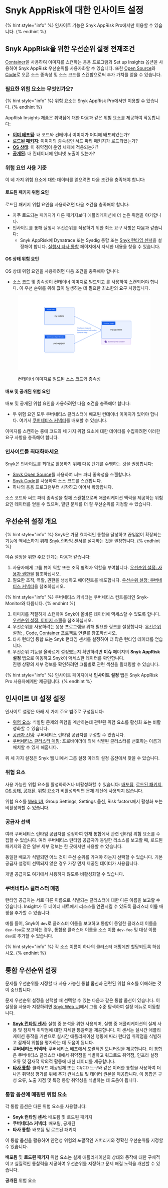 # Snyk AppRisk에 대한 인사이트 설정

{% hint style="info" %}
인사이트 기능은 Snyk AppRisk Pro에서만 이용할 수 있습니다.
{% endhint %}

## Snyk AppRisk을 위한 우선순위 설정 전제조건

[Container](../../../scan-with-snyk/snyk-container/)을 사용하여 이미지를 스캔하는 응용 프로그램과 Set up Insights 옵션을 사용하여 Snyk AppRisk 우선순위를 사용자화할 수 있습니다. 또한 [Open Source](../../../scan-with-snyk/snyk-open-source/)와 [Code](../../../scan-with-snyk/snyk-code/)로 오픈 소스 종속성 및 소스 코드를 스캔함으로써 추가 가치를 얻을 수 있습니다.

### 필요한 위험 요소는 무엇인가요?

{% hint style="info" %}
위험 요소는 Snyk AppRisk Pro에서만 이용할 수 있습니다.
{% endhint %}

AppRisk Insights 제품은 취약점에 대한 다음과 같은 위험 요소를 제공하여 작동합니다:

* [**이미 배포됨**](../assets-and-risk-factors-for-snyk-apprisk/risk-factor-deployed.md): 내 코드와 컨테이너 이미지가 어디에 배포되었는가?
* [**로드된 패키지**](../assets-and-risk-factors-for-snyk-apprisk/risk-factor-loaded-package.md): 이미지의 종속성인 서드 파티 패키지가 로드되었는가?
* [**OS 상태**](../assets-and-risk-factors-for-snyk-apprisk/risk-factor-os-condition.md): 이 취약점이 운영 체제에 적용되는가?
* [**공개된**](../assets-and-risk-factors-for-snyk-apprisk/risk-factor-public-facing.md): 내 컨테이너에 인터넷 노출이 있는가?

### 위험 요인 사용 기준

이 네 가지 위험 요소에 대한 데이터를 얻으려면 다음 조건을 충족해야 합니다:

#### **로드된 패키지 위험 요인**

로드된 패키지 위험 요인을 사용하려면 다음 조건을 충족해야 합니다:

* 자주 로드되는 패키지가 다른 패키지보다 애플리케이션에 더 높은 위험을 야기합니다.
* 인사이트를 통해 실행시 우선순위를 적용하기 위한 최소 요구 사항은 다음과 같습니다:
  * Snyk AppRisk에 Dynatrace 또는 Sysdig 통합 또는 [Snyk 런타임 센서](../../snyk-apprisk/integrations-for-snyk-apprisk/snyk-runtime-sensor.md)을 설정해야 합니다. [실행시 타사 통합](../../snyk-apprisk/integrations-for-snyk-apprisk/connect-a-third-party-integration.md) 페이지에서 자세한 내용을 찾을 수 있습니다.

#### **OS 상태 위험 요인**

OS 상태 위험 요인을 사용하려면 다음 조건을 충족해야 합니다:

* 소스 코드 및 종속성이 컨테이너 이미지로 빌드되고 를 사용하여 스캔되어야 합니다. 이 우선 순위를 위해 값이 발생하는 데 필요한 최소한의 요구 사항입니다.

<figure><img src="../../../.gitbook/assets/Example OS condition.png" alt="컨테이너 이미지로 빌드된 소스 코드와 종속성"><figcaption><p>컨테이너 이미지로 빌드된 소스 코드와 종속성</p></figcaption></figure>

#### **배포 및 공개된 위험 요인**

배포 및 공개된 위험 요인을 사용하려면 다음 조건을 충족해야 합니다:

* 두 위험 요인 모두 쿠버네티스 클러스터에 배포된 컨테이너 이미지가 있어야 합니다. 여기서 [쿠버네티스 커넥터](set-up-insights-kubernetes-connector.md)를 배포할 수 있습니다.

이미지를 스캔하는 중에 코드의 네 가지 위험 요소에 대한 데이터를 수집하려면 이러한 요구 사항을 충족해야 합니다.

### 인사이트를 최대화하세요

Snyk은 인사이트를 최대로 활용하기 위해 다음 단계를 수행하는 것을 권장합니다:

* [Snyk Open Source](../../../getting-started/snyk-web-ui.md)를 사용하여 써드 파티 종속성을 스캔합니다.
* [Snyk Code](../../../getting-started/snyk-web-ui.md)를 사용하여 소스 코드를 스캔합니다.
* 하나의 응용 프로그램부터 시작하고 이어서 확장합니다.

소스 코드와 써드 파티 종속성을 함께 스캔함으로써 애플리케이션 맥락을 제공하는 위험 요인 데이터를 얻을 수 있으며, 열린 문제를 더 잘 우선순위를 지정할 수 있습니다.

## 우선순위 설정 개요

{% hint style="info" %}
Snyk은 가장 효과적인 통합을 달성하고 끊임없이 확장되는 기능에 액세스하기 위해 [Snyk 런타임 센서](../../snyk-apprisk/integrations-for-snyk-apprisk/snyk-runtime-sensor.md)를 설치하는 것을 권장합니다.
{% endhint %}

이슈 설정을 위한 주요 단계는 다음과 같습니다:

1. 사용자에게 그룹 뷰어 역할 또는 조직 협력자 역할을 부여합니다. [우선순위 설정: 사용자 권한](set-up-insights-user-permissions.md)을 참조하십시오.
2. 필요한 조직, 역할, 권한을 생성하고 에이전트를 배포합니다. [우선순위 설정: 쿠버네티스 커넥터](set-up-insights-kubernetes-connector.md)을 참조하십시오.

{% hint style="info" %}
쿠버네티스 커넥터는 쿠버네티스 컨트롤러인 Snyk-Monitor와 다릅니다.
{% endhint %}

3. 이미지를 적절하게 스캔하여 Snyk이 올바른 데이터에 액세스할 수 있도록 합니다. [우선순위 설정: 이미지 스캔](set-up-insights-image-scanning.md)을 참조하십시오.
4. 우선순위를 사용하려는 응용 프로그램을 위해 필요한 링크를 설정합니다. [우선순위 설정: , Code, Container 프로젝트 연결](set-up-insights-associating-snyk-open-source-code-and-container-projects.md)를 참조하십시오.
5. 타사 런타임 통합 또는 Snyk 런타임 센서를 설정하여 더 많은 런타임 데이터를 얻습니다.
6. 우선순위 기능을 올바르게 설정했는지 확인하려면 **이슈** 페이지의 **Snyk AppRisk 설정** 탭으로 이동하고 Snyk이 액세스한 데이터를 확인합니다.\
   진행 상황의 세부 정보를 확인하려면 그룹별로 관련 섹션을 필터링할 수 있습니다.

{% hint style="info" %}
인사이트 페이지에서 **인사이트 설정** 탭은 Snyk AppRisk Pro 사용자에게만 제공됩니다.
{% endhint %}

## 인사이트 UI 설정 설정

인사이트 설정은 아래 세 가지 주요 범주로 구성됩니다:

* [위험 요소](./#risk-factors): 식별된 문제의 위험을 계산하는데 관련된 위험 요소를 활성화 또는 비활성화할 수 있습니다.
* [공급자 선택](./#provider-selection): 쿠버네티스 런타임 공급자를 구성할 수 있습니다.
* [쿠버네티스 클러스터 매핑](./#kubernetes-cluster-mapping): 프로바이더에 의해 식별된 클러스터를 선호하는 이름과 매치할 수 있게 해줍니다.

위 세 가지 설정은 Snyk 웹 UI에서 그룹 설정 아래의 설정 옵션에서 찾을 수 있습니다.

### 위험 요소

사용 가능한 위험 요소를 활성화하거나 비활성화할 수 있습니다: [배포됨](../assets-and-risk-factors-for-snyk-apprisk/risk-factor-deployed.md), [로드된 패키지](../assets-and-risk-factors-for-snyk-apprisk/risk-factor-loaded-package.md), [OS 상태](../assets-and-risk-factors-for-snyk-apprisk/risk-factor-os-condition.md), [공개된](../assets-and-risk-factors-for-snyk-apprisk/risk-factor-public-facing.md). 위험 요소가 비활성화되면 문제 계산에 사용되지 않습니다.

위험 요소를 [Web UI](../../../getting-started/snyk-web-ui.md), Group Settings, Settings 옵션, Risk factors에서 활성화 또는 비활성화할 수 있습니다.

### 공급자 선택

여러 쿠버네티스 런타임 공급자를 설정하여 현재 통합에서 관련 런타임 위험 요소를 수집할 수 있습니다. 여러 쿠버네티스 런타임 공급자가 동일한 리소스를 보고할 때, 로드된 패키지와 같은 일부 세부 정보는 한 곳에서만 사용할 수 있습니다.

동일한 배포가 식별되면 어느 것이 우선 순위를 가져야 하는지 선택할 수 있습니다. 기본 공급자 설정이 선택되지 않은 경우 가장 먼저 제공된 데이터가 사용됩니다.

개별 공급자도 여기에서 사용하지 않도록 비활성화할 수 있습니다.

### 쿠버네티스 클러스터 매핑

런타임 공급자는 서로 다른 이름으로 식별되는 클러스터에 대한 다른 이름을 보고할 수 있습니다. Insight가 두 데이터 세트에서 리소스를 연관시킬 수 있도록 클러스터 이름 매핑을 추가할 수 있습니다.

예를 들어, Snyk이 `dev`로 클러스터 이름을 보고하고 통합이 동일한 클러스터 이름을 `dev-foo`로 보고하는 경우, 통합용 클러스터 이름을 소스 이름 `dev-foo` 및 대상 이름 `dev`로 추가할 수 있습니다.

{% hint style="info" %}
각 소스 이름이 하나의 클러스터 매핑에만 할당되도록 하십시오.
{% endhint %}

## 통합 우선순위 설정

문제를 우선순위를 지정할 때 사용 가능한 통합 옵션과 관련된 위험 요소를 이해하는 것이 중요합니다.

문제 우선순위 설정을 선택할 때 선택할 수 있는 다음과 같은 통합 옵션이 있습니다. 이 설정을 사용자 지정하려면 [Snyk Web UI](../../../getting-started/snyk-web-ui.md)에서 그룹 수준 탐색하여 설정 메뉴로 이동합니다.

* [**Snyk 런타임 센서**](../../snyk-apprisk/integrations-for-snyk-apprisk/snyk-runtime-sensor.md): 실행 중 분석을 위한 사용되며, 실행 중 애플리케이션의 실제 사용 및 잠재적 취약점에 대한 자세한 통찰력을 제공합니다. 이 센서는 실시간 애플리케이션 동작을 기반으로 실시간 애플리케이션 행동에 따라 런타임 취약점을 식별하고 잠재적 위험을 평가하는 데 도움이 됩니다.
* **쿠버네티스 커넥터**: 쿠버네티스 배포에서 포괄적인 모니터링을 제공합니다. 이 통합은 쿠버네티스 클러스터 내에서 취약점을 식별하고 워크로드 취약점, 인프라 설정 오류 및 잠재적 악의적 활동에 대한 데이터를 제공합니다.
* [**타사 통합**](../../snyk-apprisk/integrations-for-snyk-apprisk/connect-a-third-party-integration.md): 클라우드 제공업체 또는 CI/CD 도구와 같은 이러한 통합을 사용하여 더 나은 취약성 평가를 위해 추가 컨텍스트 및 데이터 원본을 제공합니다. 이 통합은 구성 오류, 노출 지점 및 특정 통합 취약성을 식별하는 데 도움이 됩니다.

### 통합 옵션에 매핑된 위험 요소

각 통합 옵션은 다른 위험 요소를 사용합니다:

* **Snyk 런타임 센서**: 배포됨 및 로드된 패키지
* **쿠버네티스 커넥터**: 배포됨, 공개된
* **타사 통합**: 배포됨 및 로드된 패키지

이 통합 옵션을 활용하여 안전성 위험의 포괄적인 커버리지와 정확한 우선순위를 지정할 수 있습니다.

**배포됨** 및 **로드된 패키지** 위험 요소는 실제 애플리케이션의 상태와 동작에 대한 구체적이고 실질적인 통찰력을 제공하여 우선순위를 지정하고 문제 해결 노력을 개선할 수 있습니다.

**공개된** 위험 요소
